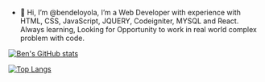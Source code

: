 - 👋 Hi, I’m @bendeloyola, I’m a Web Developer with experience with HTML, CSS, JavaScript, JQUERY, Codeigniter, MYSQL and React. Always learning, Looking for Opportunity to work in real world complex problem with code. 

[![Ben's GitHub stats](https://github-readme-stats.vercel.app/api?username=bendeloyola&show_icons=true&theme=midnight-purple)](https://github.com/bendeloyola/github-readme-stats)

[![Top Langs](https://github-readme-stats.vercel.app/api/top-langs/?username=bendeloyola&show_icons=true&theme=midnight-purple&layout=compact)](https://github.com/bendeloyola/github-readme-stats)

